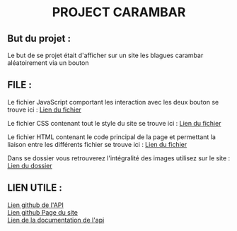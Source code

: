 # <center> PROJECT CARAMBAR </center>

## But du projet :
Le but de se projet était d'afficher sur un site les blagues carambar aléatoirement via un bouton

## FILE :
Le fichier JavaScript comportant les interaction avec les deux bouton se trouve ici : [Lien du fichier](https://github.com/flojucv/exam_frontEnd/blob/main/js/script.js)

Le fichier CSS contenant tout le style du site se trouve ici : [Lien du fichier](https://github.com/flojucv/exam_frontEnd/blob/main/assets/style.css)

Le fichier HTML contenant le code principal de la page et permettant la liaison entre les différents fichier se trouve ici : [Lien du fichier](https://github.com/flojucv/exam_frontEnd/blob/main/index.html)

Dans se dossier vous retrouverez l'intégralité des images utilisez sur le site : [Lien du dossier](https://github.com/flojucv/exam_frontEnd/tree/main/assets/img)


## LIEN UTILE :
[Lien github de l'API](https://github.com/flojucv/exam_backEnd)<br />
[Lien github Page du site](https://github.com/flojucv/exam_frontEnd/deployments/github-pages)<br />
[Lien de la documentation de l'api](https://exam-backend-4fy5.onrender.com/api/v1/api-docs/)